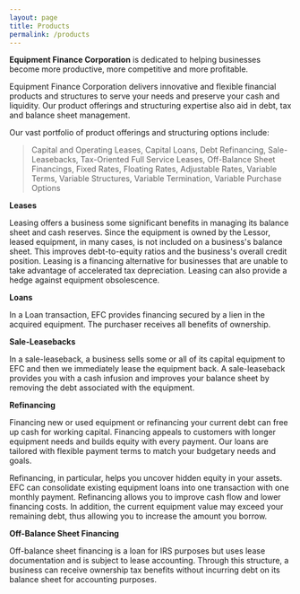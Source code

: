 ```yaml
---
layout: page
title: Products
permalink: /products
---
```


**Equipment Finance Corporation** is dedicated to helping businesses become more productive, more competitive and more
profitable.

Equipment Finance Corporation delivers innovative and flexible financial products and structures to serve your needs and
preserve your cash and liquidity. Our product offerings and structuring expertise also aid in debt, tax and balance
sheet management.

Our vast portfolio of product offerings and structuring options include:

>Capital and Operating Leases, Capital Loans, Debt Refinancing, Sale-Leasebacks, Tax-Oriented Full Service Leases, Off-Balance Sheet Financings, Fixed Rates, Floating Rates, Adjustable Rates, Variable Terms, Variable Structures, Variable Termination, Variable Purchase Options


**Leases**

Leasing offers a business some significant benefits in managing its balance sheet and cash reserves.
Since the equipment is owned by the Lessor, leased equipment, in many cases, is not included on a business's balance
sheet. This improves debt-to-equity ratios and the business's overall credit position. Leasing is a financing
alternative for businesses that are unable to take advantage of accelerated tax depreciation. Leasing can also provide
a hedge against equipment obsolescence.
 
**Loans**

In a Loan transaction, EFC provides financing secured by a lien in the acquired equipment. The purchaser receives all
benefits of ownership.
  
**Sale-Leasebacks**

In a sale-leaseback, a business sells some or all of its capital equipment to EFC and then we immediately lease the
equipment back. A sale-leaseback provides you with a cash infusion and improves your balance sheet by removing the debt
associated with the equipment.

**Refinancing**

Financing new or used equipment or refinancing your current debt can free up cash for working capital. Financing appeals
to customers with longer equipment needs and builds equity with every payment. Our loans are tailored with flexible
payment terms to match your budgetary needs and goals.

Refinancing, in particular, helps you uncover hidden equity in your assets. EFC can consolidate existing equipment loans
into one transaction with one monthly payment. Refinancing allows you to improve cash flow and lower financing costs. In
addition, the current equipment value may exceed your remaining debt, thus allowing you to increase the amount you borrow.

**Off-Balance Sheet Financing**

Off-balance sheet financing is a loan for IRS purposes but uses lease documentation and is subject to lease accounting.
Through this structure, a business can receive ownership tax benefits without incurring debt on its balance sheet for
accounting purposes.